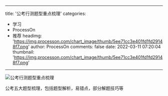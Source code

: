 
---
title: '公考行测题型重点梳理'
categories: 
 - 学习
 - ProcessOn
 - 推荐
headimg: 'https://img.processon.com/chart_image/thumb/5ee71cc3e401fd1fd29148f7.png'
author: ProcessOn
comments: false
date: 2022-03-11 07:20:04
thumbnail: 'https://img.processon.com/chart_image/thumb/5ee71cc3e401fd1fd29148f7.png'
---

<div>   
<img class="thumb" alt="公考行测题型重点梳理" src="https://img.processon.com/chart_image/thumb/5ee71cc3e401fd1fd29148f7.png" referrerpolicy="no-referrer">
<p>公考五大题型梳理，包括题型解析，易错点，部分解题技巧等</p>  
</div>
            